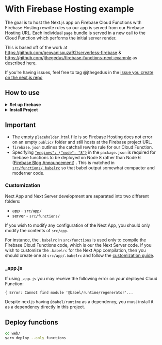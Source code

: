 # With Firebase Hosting example

The goal is to host the Next.js app on Firebase Cloud Functions with Firebase Hosting rewrite rules so our app is served from our Firebase Hosting URL. Each individual `page` bundle is served in a new call to the Cloud Function which performs the initial server render.

This is based off of the work at https://github.com/geovanisouza92/serverless-firebase & https://github.com/jthegedus/firebase-functions-next-example as described [here](https://medium.com/@jthegedus/next-js-on-cloud-functions-for-firebase-with-firebase-hosting-7911465298f2).

If you're having issues, feel free to tag @jthegedus in the [issue you create on the next.js repo](https://github.com/zeit/next.js/issues/new)

## How to use

<details>
<summary><b>Set up firebase</b></summary>

-   install Firebase Tools: `npm i -g firebase-tools`
-   create a project through the [firebase web console](https://console.firebase.google.com/)
-   grab the projects ID from the web consoles URL: `https://console.firebase.google.com/project/<projectId>`
-   update the `.firebaserc` default project ID to the newly created project
-   login to the Firebase CLI tool with `firebase login`

</details>

<details>
<summary><b>Install Project</b></summary>

```bash
npm install
```

#### Run Next.js development:

```bash
npm run dev
```

#### Run Firebase locally for testing:

```
npm run serve
```

#### Deploy it to the cloud with Firebase:

```bash
npm run deploy
```

#### Clean dist folder

```bash
npm run clean
```

</details>

## Important

-   The empty `placeholder.html` file is so Firebase Hosting does not error on an empty `public/` folder and still hosts at the Firebase project URL.
-   `firebase.json` outlines the catchall rewrite rule for our Cloud Function.
-   Specifying [`"engines": {"node": "8"}`](package.json#L5-L7) in the `package.json` is required for firebase functions
    to be deployed on Node 8 rather than Node 6
    ([Firebase Blog Announcement](https://firebase.googleblog.com/2018/08/cloud-functions-for-firebase-config-node-8-timeout-memory-region.html))
    . This is matched in [`src/functions/.babelrc`](src/functions/.babelrc) so that babel output somewhat compacter and moderner code.

### Customization

Next App and Next Server development are separated into two different folders:

-   app - `src/app/`
-   server - `src/functions/`

If you wish to modify any configuration of the Next App, you should only modify the contents of `src/app`.

For instance, the `.babelrc` in `src/functions` is used only to compile the Firebase Cloud Functions code, which is our the Next Server code. If you wish to customize the `.babelrc` for the Next App compilation, then you should create one at `src/app/.babelrc` and follow the [customization guide](https://github.com/zeit/next.js#customizing-babel-config).

### \_app.js

If using `_app.js` you may receive the following error on your deployed Cloud Function:

```
{ Error: Cannot find module '@babel/runtime/regenerator'...
```

Despite next.js having `@babel/runtime` as a dependency, you must install it as a dependency directly in this project.

## Deploy functions

```bash
cd web/
yarn deploy --only functions
```
